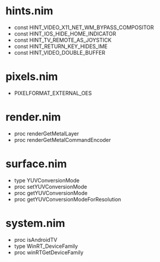 hints.nim
=========
* const HINT_VIDEO_X11_NET_WM_BYPASS_COMPOSITOR
* const HINT_IOS_HIDE_HOME_INDICATOR
* const HINT_TV_REMOTE_AS_JOYSTICK
* const HINT_RETURN_KEY_HIDES_IME
* const HINT_VIDEO_DOUBLE_BUFFER

pixels.nim
==========
* PIXELFORMAT_EXTERNAL_OES

render.nim
==========
* proc renderGetMetalLayer
* proc renderGetMetalCommandEncoder

surface.nim
===========
* type YUVConversionMode
* proc setYUVConversionMode
* proc getYUVConversionMode
* proc getYUVConversionModeForResolution

system.nim
==========
* proc isAndroidTV
* type WinRT_DeviceFamily
* proc winRTGetDeviceFamily

